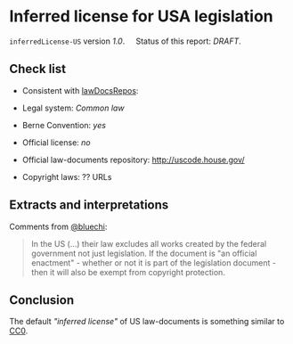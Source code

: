 # Inferred license for USA legislation
`inferredLicense-US` version *1.0*. &nbsp;&nbsp;&nbsp; Status of this report: *DRAFT*.

## Check list
* Consistent with [lawDocsRepos](https://github.com/ppKrauss/openCitation/blob/master/data/lawDocsRepos.csv):

 * Legal system: *Common law*

 * Berne Convention: *yes*

 * Official license: *no*

 * Official law-documents repository: http://uscode.house.gov/

* Copyright laws: ?? URLs

## Extracts and interpretations

Comments from [@bluechi](https://github.com/okfn/opendefinition/issues/114#issuecomment-122265499):
> In the US (...) their law excludes all works created by the federal government not just legislation.
> If the document is "an official enactment" - whether or not it is part of the legislation document - then it will also be exempt from copyright protection.


## Conclusion

The default *"inferred license"* of US law-documents is something similar to [CC0](https://creativecommons.org/publicdomain/zero/1.0/legalcode).


